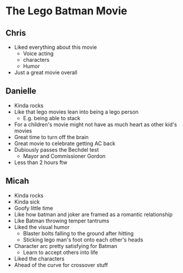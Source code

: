 # The Lego Batman Movie

## Chris

- Liked everything about this movie
  - Voice acting
  - characters
  - Humor
- Just a great movie overall

## Danielle

- Kinda rocks
- Like that lego movies lean into being a lego person
  - E.g. being able to stack
- For a children's movie might not have as much heart as other kid's movies
- Great time to turn off the brain
- Great movie to celebrate getting AC back
- Dubiously passes the Bechdel test
  - Mayor and Commissioner Gordon
- Less than 2 hours ftw

## Micah

- Kinda rocks
- Kinda sick
- Goofy little time
- Like how batman and joker are framed as a romantic relationship
- Like Batman throwing temper tantrums
- Liked the visual humor
  - Blaster bolts falling to the ground after hitting
  - Sticking lego man's foot onto each other's heads
- Character arc pretty satisfying for Batman
  - Learn to accept others into life
- Liked the characters
- Ahead of the curve for crossover stuff
